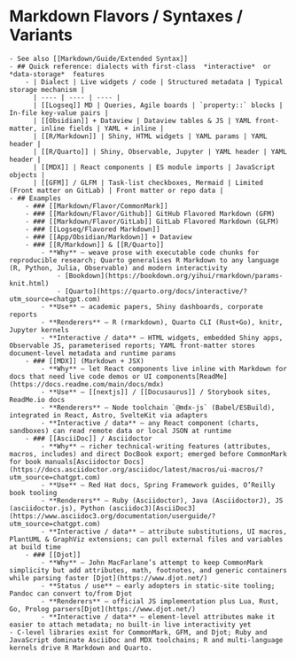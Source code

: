 # Markdown Flavors / Syntaxes / Variants
	- See also [[Markdown/Guide/Extended Syntax]]
	- ## Quick reference: dialects with first-class  *interactive*  or  *data-storage*  features
		- | Dialect | Live widgets / code | Structured metadata | Typical storage mechanism |
		  | ---- | ---- | ---- |
		  | [[Logseq]] MD | Queries, Agile boards | `property::` blocks | In-file key-value pairs |
		  | [[Obsidian]] + Dataview | Dataview tables & JS | YAML front-matter, inline fields | YAML + inline |
		  | [[R/Markdown]] | Shiny, HTML widgets | YAML params | YAML header |
		  | [[R/Quarto]] | Shiny, Observable, Jupyter | YAML header | YAML header |
		  | [[MDX]] | React components | ES module imports | JavaScript objects |
		  | [[GFM]] / GLFM | Task-list checkboxes, Mermaid | Limited (Front matter on GitLab) | Front matter or repo data |
	- ## Examples
		- ### [[Markdown/Flavor/CommonMark]]
		- ### [[Markdown/Flavor/Github]] GitHub Flavored Markdown (GFM)
		- ### [[Markdown/Flavor/GitLab]] GitLab Flavored Markdown (GLFM)
		- ### [[Logseq/Flavored Markdown]]
		- ### [[App/Obsidian/Markdown]] + Dataview
		- ### [[R/Markdown]] & [[R/Quarto]]
			- **Why** – weave prose with executable code chunks for reproducible research; Quarto generalises R Markdown to any language (R, Python, Julia, Observable) and modern interactivity
				- [Bookdown](https://bookdown.org/yihui/rmarkdown/params-knit.html)
				- [Quarto](https://quarto.org/docs/interactive/?utm_source=chatgpt.com)
			- **Use** – academic papers, Shiny dashboards, corporate reports
			- **Renderers** – R (rmarkdown), Quarto CLI (Rust+Go), knitr, Jupyter kernels
			- **Interactive / data** – HTML widgets, embedded Shiny apps, Observable JS, parameterised reports; YAML front-matter stores document-level metadata and runtime params
		- ### [[MDX]] (Markdown + JSX)
			- **Why** – let React components live inline with Markdown for docs that need live code demos or UI components[ReadMe](https://docs.readme.com/main/docs/mdx)
			- **Use** – [[nextjs]] / [[Docusaurus]] / Storybook sites, ReadMe.io docs
			- **Renderers** – Node toolchain `@mdx-js` (Babel/ESBuild), integrated in React, Astro, SvelteKit via adapters
			- **Interactive / data** – any React component (charts, sandboxes) can read remote data or local JSON at runtime
		- ### [[AsciiDoc]] / Asciidoctor
			- **Why** – richer technical-writing features (attributes, macros, includes) and direct DocBook export; emerged before CommonMark for book manuals[Asciidoctor Docs](https://docs.asciidoctor.org/asciidoc/latest/macros/ui-macros/?utm_source=chatgpt.com)
			- **Use** – Red Hat docs, Spring Framework guides, O’Reilly book tooling
			- **Renderers** – Ruby (Asciidoctor), Java (AsciidoctorJ), JS (asciidoctor.js), Python (asciidoc3)[AsciiDoc3](https://www.asciidoc3.org/documentation/userguide/?utm_source=chatgpt.com)
			- **Interactive / data** – attribute substitutions, UI macros, PlantUML & GraphViz extensions; can pull external files and variables at build time
		- ### [[Djot]]
			- **Why** – John MacFarlane’s attempt to keep CommonMark simplicity but add attributes, math, footnotes, and generic containers while parsing faster [Djot](https://www.djot.net/)
			- **Status / use** – early adopters in static-site tooling; Pandoc can convert to/from Djot
			- **Renderers** – official JS implementation plus Lua, Rust, Go, Prolog parsers[Djot](https://www.djot.net/)
			- **Interactive / data** – element-level attributes make it easier to attach metadata; no built-in live interactivity yet
	- C-level libraries exist for CommonMark, GFM, and Djot; Ruby and JavaScript dominate AsciiDoc and MDX toolchains; R and multi-language kernels drive R Markdown and Quarto.